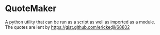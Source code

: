 # QuoteMaker
A python utility that can be run as a script as well as imported as a module. The quotes are lent by https://gist.github.com/erickedji/68802
